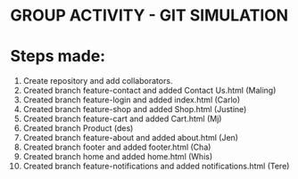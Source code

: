 # GROUP ACTIVITY - GIT SIMULATION

# Steps made:
1. Create repository and add collaborators.
2. Created branch feature-contact and added Contact Us.html (Maling)
3. Created branch feature-login and added index.html (Carlo) 
4. Created branch feature-shop and added Shop.html (Justine)
5. Created branch feature-cart and added Cart.html (Mj)
6. Created branch Product (des)
7. Created branch feature-about and added about.html (Jen)
8. Created branch footer and added footer.html (Cha)
9. Created branch home and added home.html (Whis)
10. Created branch feature-notifications and added notifications.html (Tere)